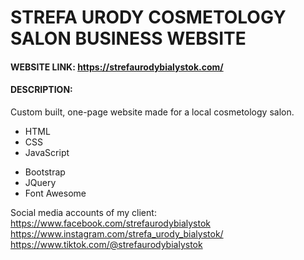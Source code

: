 # STREFA URODY COSMETOLOGY SALON BUSINESS WEBSITE

#### WEBSITE LINK: https://strefaurodybialystok.com/

#### DESCRIPTION:

Custom built, one-page website made for a local cosmetology salon.

- HTML
- CSS
- JavaScript
* Bootstrap
* JQuery
* Font Awesome


Social media accounts of my client:
https://www.facebook.com/strefaurodybialystok
https://www.instagram.com/strefa_urody_bialystok/
https://www.tiktok.com/@strefaurodybialystok
